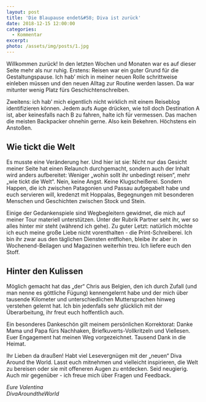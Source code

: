 ```yaml
---
layout: post
title: 'Die Blaupause endet&#58; Diva ist zurück'
date: 2018-12-15 12:00:00
categories:
  - Kommentar
excerpt:
photo: /assets/img/posts/1.jpg
---
```


Willkommen zurück! In den letzten Wochen und Monaten war es auf dieser Seite mehr als nur ruhig. Erstens: Reisen war ein guter Grund für die Gestaltungspause. Ich hab’ mich in meiner neuen Rolle schrittweise einleben müssen und den neuen Alltag zur Routine werden lassen. Da war mitunter wenig Platz fürs Geschichtenschreiben.

Zweitens: ich hab’ mich eigentlich nicht wirklich mit einem Reiseblog identifizieren können. Jedem aufs Auge drücken, wie toll doch Destination A ist, aber keinesfalls nach B zu fahren, halte ich für vermessen. Das machen die meisten Backpacker ohnehin gerne. Also kein Bekehren. Höchstens ein Anstoßen.

## Wie tickt die Welt

Es musste eine Veränderung her. Und hier ist sie: Nicht nur das Gesicht meiner Seite hat einen Relaunch durchgemacht, sondern auch der Inhalt wird anders aufbereitet: Weniger „wohin sollt ihr unbedingt reisen“, mehr „wie tickt die Welt“. Nein, keine Angst. Keine Klugscheißerei. Sondern Happen, die ich zwischen Patagonien und Passau aufgegabelt habe und euch servieren will, kredenzt mit Hoppalas, Begegnungen mit besonderen Menschen und Geschichten zwischen Stock und Stein.

Einige der Gedankenspiele sind Wegbegleitern gewidmet, die mich auf meiner Tour materiell unterstützen. Unter der Rubrik Partner seht ihr, wer so alles hinter mir steht (während ich gehe). Zu guter Letzt: natürlich möchte ich euch meine große Liebe nicht vorenthalten - die Print-Schreiberei. Ich bin ihr zwar aus den täglichen Diensten entflohen, bleibe ihr aber in Wochenend-Beilagen und Magazinen weiterhin treu. Ich liefere euch den Stoff.

## Hinter den Kulissen

Möglich gemacht hat das „der“ Chris aus Belgien, den ich durch Zufall (und man nenne es göttliche Fügung) kennengelernt habe und der mich über tausende Kilometer und unterschiedlichen Muttersprachen hinweg verstehen gelernt hat. Ich bin jedenfalls sehr glücklich mit der Überarbeitung, ihr freut euch hoffentlich auch.

Ein besonderes Dankeschön gilt meinem persönlichen Korrektorat: Danke Mama und Papa fürs Nachhaken, Briefkuverts-Vollkritzeln und Viellesen. Euer Engagement hat meinen Weg vorgezeichnet. Tausend Dank in die Heimat.

Ihr Lieben da draußen! Habt viel Lesevergnügen mit der „neuen“ Diva Around the World. Lasst euch mitnehmen und vielleicht inspirieren, die Welt zu bereisen oder sie mit offeneren Augen zu entdecken. Seid neugierig. Auch mir gegenüber - ich freue mich über Fragen und Feedback.

*Eure Valentina<br>DivaAroundtheWorld*